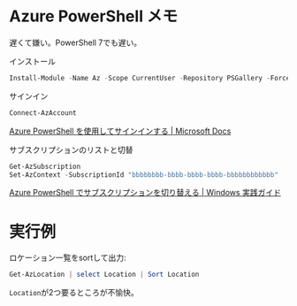 # Azure PowerShell メモ

遅くて嫌い。PowerShell 7でも遅い。

インストール
```powershell
Install-Module -Name Az -Scope CurrentUser -Repository PSGallery -Force
```

サインイン
```powershell
Connect-AzAccount
```
[Azure PowerShell を使用してサインインする \| Microsoft Docs](https://docs.microsoft.com/ja-jp/powershell/azure/authenticate-azureps?view=azps-8.2.0)

サブスクリプションのリストと切替
```powershell
Get-AzSubscription
Set-AzContext -SubscriptionId "bbbbbbbb-bbbb-bbbb-bbbb-bbbbbbbbbbbb"
```
[Azure PowerShell でサブスクリプションを切り替える | Windows 実践ガイド](https://win2012r2.com/2021/03/02/azure-powershell-%E3%81%A7%E3%82%B5%E3%83%96%E3%82%B9%E3%82%AF%E3%83%AA%E3%83%97%E3%82%B7%E3%83%A7%E3%83%B3%E3%82%92%E5%88%87%E3%82%8A%E6%9B%BF%E3%81%88%E3%82%8B/)
 


# 実行例

ロケーション一覧をsortして出力:
```powershell
Get-AzLocation | select Location | Sort Location
```

`Location`が2つ要るところが不愉快。
